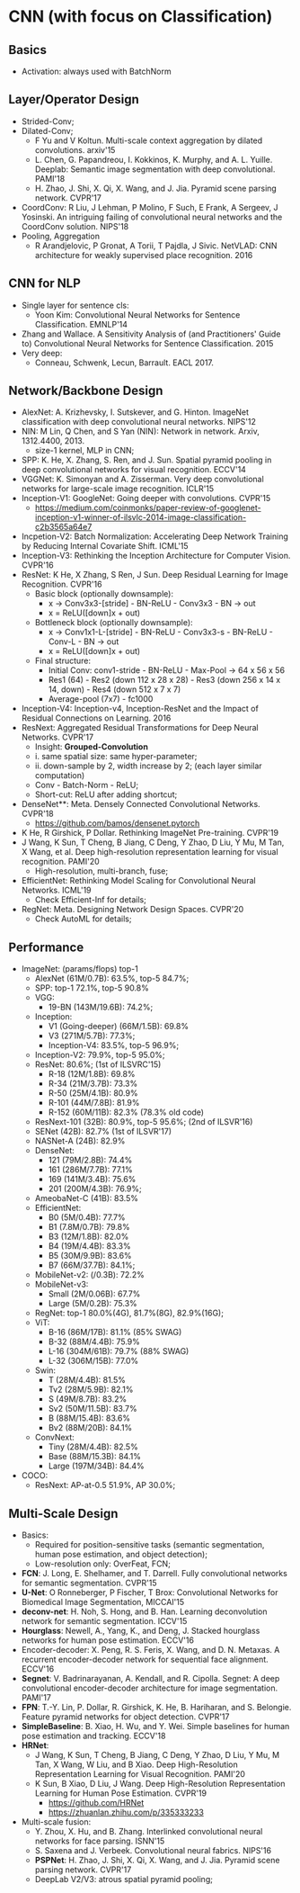# CNN (with focus on Classification)

## Basics
- Activation: always used with BatchNorm

## Layer/Operator Design
- Strided-Conv;
- Dilated-Conv;
	- F Yu and V Koltun. Multi-scale context aggregation by dilated convolutions. arxiv'15
	- L. Chen, G. Papandreou, I. Kokkinos, K. Murphy, and A. L. Yuille. Deeplab: Semantic image segmentation with deep convolutional. PAMI'18
	- H. Zhao, J. Shi, X. Qi, X. Wang, and J. Jia. Pyramid scene parsing network. CVPR'17
- CoordConv: R Liu, J Lehman, P Molino, F Such, E Frank, A Sergeev, J Yosinski. An intriguing failing of convolutional neural networks and the CoordConv solution. NIPS'18
- Pooling, Aggregation
	- R Arandjelovic, P Gronat, A Torii, T Pajdla, J Sivic. NetVLAD: CNN architecture for weakly supervised place recognition. 2016

## CNN for NLP
- Single layer for sentence cls:
	- Yoon Kim: Convolutional Neural Networks for Sentence Classification. EMNLP'14
- Zhang and Wallace. A Sensitivity Analysis of (and Practitioners' Guide to) Convolutional Neural Networks for Sentence Classification. 2015
- Very deep:
	- Conneau, Schwenk, Lecun, Barrault. EACL 2017.

## Network/Backbone Design
- AlexNet: A. Krizhevsky, I. Sutskever, and G. Hinton. ImageNet classification with deep convolutional neural networks. NIPS'12
- NIN: M Lin, Q Chen, and S Yan (NIN): Network in network. Arxiv, 1312.4400, 2013.
	- size-1 kernel, MLP in CNN;
- SPP: K. He, X. Zhang, S. Ren, and J. Sun. Spatial pyramid pooling in deep convolutional networks for visual recognition. ECCV'14
- VGGNet: K. Simonyan and A. Zisserman. Very deep convolutional networks for large-scale image recognition. ICLR'15
- Inception-V1: GoogleNet: Going deeper with convolutions. CVPR'15
	- https://medium.com/coinmonks/paper-review-of-googlenet-inception-v1-winner-of-ilsvlc-2014-image-classification-c2b3565a64e7
- Incpetion-V2: Batch Normalization: Accelerating Deep Network Training by Reducing Internal Covariate Shift. ICML'15
- Inception-V3: Rethinking the Inception Architecture for Computer Vision. CVPR'16
- ResNet: K He, X Zhang, S Ren, J Sun. Deep Residual Learning for Image Recognition. CVPR'16
	- Basic block (optionally downsample):
		- x -> Conv3x3-[stride] - BN-ReLU - Conv3x3 - BN -> out
		- x = ReLU([down]x + out)
	- Bottleneck block (optionally downsample):
		- x -> Conv1x1-L-[stride] - BN-ReLU - Conv3x3-s - BN-ReLU - Conv-L - BN -> out
		- x = ReLU([down]x + out)
	- Final structure:
		- Initial Conv: conv1-stride - BN-ReLU - Max-Pool -> 64 x 56 x 56
		- Res1 (64) - Res2 (down 112 x 28 x 28) - Res3 (down 256 x 14 x 14, down) - Res4 (down 512 x 7 x 7)
		- Average-pool (7x7) - fc1000
- Inception-V4: Inception-v4, Inception-ResNet and the Impact of Residual Connections on Learning. 2016
- ResNext: Aggregated Residual Transformations for Deep Neural Networks. CVPR'17
	- Insight: **Grouped-Convolution**
	- i. same spatial size: same hyper-parameter;
	- ii. down-sample by 2, width increase by 2; (each layer similar computation)
	- Conv - Batch-Norm - ReLU;
	- Short-cut: ReLU after adding shortcut;
- DenseNet**: Meta. Densely Connected Convolutional Networks. CVPR'18
	- https://github.com/bamos/densenet.pytorch
- K He, R Girshick, P Dollar. Rethinking ImageNet Pre-training. CVPR'19
- J Wang, K Sun, T Cheng, B Jiang, C Deng, Y Zhao, D Liu, Y Mu, M Tan, X Wang, et al. Deep high-resolution representation learning for visual recognition. PAMI'20
	- High-resolution, multi-branch, fuse;
- EfficientNet: Rethinking Model Scaling for Convolutional Neural Networks. ICML'19
	- Check Efficient-Inf for details;
- RegNet: Meta. Designing Network Design Spaces. CVPR'20
	- Check AutoML for details;

## Performance
- ImageNet: (params/flops) top-1
	- AlexNet (61M/0.7B): 63.5%, top-5 84.7%;
	- SPP: top-1 72.1%, top-5 90.8%
	- VGG:
		- 19-BN (143M/19.6B): 74.2%;
	- Inception:
		- V1 (Going-deeper) (66M/1.5B): 69.8%
		- V3 (271M/5.7B): 77.3%;
		- Inception-V4: 83.5%, top-5 96.9%;
	- Inception-V2: 79.9%, top-5 95.0%;
	- ResNet: 80.6%; (1st of ILSVRC'15)
		- R-18 (12M/1.8B): 69.8%
		- R-34 (21M/3.7B): 73.3%
		- R-50 (25M/4.1B): 80.9%
		- R-101 (44M/7.8B): 81.9%
		- R-152 (60M/11B): 82.3% (78.3% old code)
	- ResNext-101 (32B): 80.9%, top-5 95.6%; (2nd of ILSVR'16)
	- SENet (42B): 82.7% (1st of ILSVR'17)
	- NASNet-A (24B): 82.9%
	- DenseNet:
		- 121 (79M/2.8B): 74.4%
		- 161 (286M/7.7B): 77.1%
		- 169 (141M/3.4B): 75.6%
		- 201 (200M/4.3B): 76.9%;
	- AmeobaNet-C (41B): 83.5%
	- EfficientNet:
		- B0 (5M/0.4B): 77.7%
		- B1 (7.8M/0.7B): 79.8%
		- B3 (12M/1.8B): 82.0%
		- B4 (19M/4.4B): 83.3%
		- B5 (30M/9.9B): 83.6%
		- B7 (66M/37.7B): 84.1%;
	- MobileNet-v2: (/0.3B): 72.2%
	- MobileNet-v3:
		- Small (2M/0.06B): 67.7%
		- Large (5M/0.2B): 75.3%
	- RegNet: top-1 80.0%(4G), 81.7%(8G), 82.9%(16G);
	- ViT:
		- B-16 (86M/17B): 81.1% (85% SWAG)
		- B-32 (88M/4.4B): 75.9%
		- L-16 (304M/61B): 79.7% (88% SWAG)
		- L-32 (306M/15B): 77.0%
	- Swin:
		- T (28M/4.4B): 81.5%
		- Tv2 (28M/5.9B): 82.1%
		- S (49M/8.7B): 83.2%
		- Sv2 (50M/11.5B): 83.7%
		- B (88M/15.4B): 83.6%
		- Bv2 (88M/20B): 84.1%
	- ConvNext:
		- Tiny (28M/4.4B): 82.5%
		- Base (88M/15.3B): 84.1%
		- Large (197M/34B): 84.4%
- COCO:
	- ResNext: AP-at-0.5 51.9%, AP 30.0%;

## Multi-Scale Design
- Basics:
	- Required for position-sensitive tasks (semantic segmentation, human pose estimation, and object detection);
	- Low-resolution only: OverFeat, FCN;
- **FCN**: J. Long, E. Shelhamer, and T. Darrell. Fully convolutional networks for semantic segmentation. CVPR'15
- **U-Net**: O Ronneberger, P Fischer, T Brox: Convolutional Networks for Biomedical Image Segmentation, MICCAI'15
- **deconv-net**: H. Noh, S. Hong, and B. Han. Learning deconvolution network for semantic segmentation. ICCV'15
- **Hourglass**: Newell, A., Yang, K., and Deng, J. Stacked hourglass networks for human pose estimation. ECCV'16
- Encoder-decoder: X. Peng, R. S. Feris, X. Wang, and D. N. Metaxas. A recurrent encoder-decoder network for sequential face alignment. ECCV'16
- **Segnet**: V. Badrinarayanan, A. Kendall, and R. Cipolla. Segnet: A deep convolutional encoder-decoder architecture for image segmentation. PAMI'17
- **FPN**: T.-Y. Lin, P. Dollar, R. Girshick, K. He, B. Hariharan, and S. Belongie. Feature pyramid networks for object detection. CVPR'17
- **SimpleBaseline**: B. Xiao, H. Wu, and Y. Wei. Simple baselines for human pose estimation and tracking. ECCV'18
- **HRNet**:
	- J Wang, K Sun, T Cheng, B Jiang, C Deng, Y Zhao, D Liu, Y Mu, M Tan, X Wang, W Liu, and B Xiao. Deep High-Resolution Representation Learning for Visual Recognition. PAMI'20
	- K Sun, B Xiao, D Liu, J Wang. Deep High-Resolution Representation Learning for Human Pose Estimation. CVPR'19
		- https://github.com/HRNet
		- https://zhuanlan.zhihu.com/p/335333233
- Multi-scale fusion:
	- Y. Zhou, X. Hu, and B. Zhang. Interlinked convolutional neural networks for face parsing. ISNN'15
	- S. Saxena and J. Verbeek. Convolutional neural fabrics. NIPS'16
	- **PSPNet**: H. Zhao, J. Shi, X. Qi, X. Wang, and J. Jia. Pyramid scene parsing network. CVPR'17
	- DeepLab V2/V3: atrous spatial pyramid pooling;
